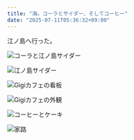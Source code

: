 ```yaml
---
title: "海。コーラとサイダー、そしてコーヒー"
date: "2025-07-11T05:36:32+09:00"
---
```


江ノ島へ行った。

![コーラと江ノ島サイダー](https://imgur.com/ZrgACn3.jpg)

![江ノ島サイダー](https://imgur.com/7uKy6vU.jpg)

![Gigiカフェの看板](https://imgur.com/gbrKW02.jpg)

![Gigiカフェの外観](https://imgur.com/X1fTrgf.jpg)

![コーヒーとケーキ](https://imgur.com/4vzAjSo.jpg)

![家路](https://imgur.com/fZ1Ud9i.jpg)

[](https://brid.gy/publish/bluesky) [](https://brid.gy/publish/mastodon)
